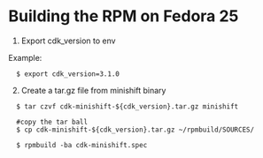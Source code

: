 Building the RPM on Fedora 25
===============

1. Export cdk_version to env

Example:

```
  $ export cdk_version=3.1.0
```

2. Create a tar.gz file from minishift binary

```
  $ tar czvf cdk-minishift-${cdk_version}.tar.gz minishift

  #copy the tar ball 
  $ cp cdk-minishift-${cdk_version}.tar.gz ~/rpmbuild/SOURCES/

  $ rpmbuild -ba cdk-minishift.spec
```
